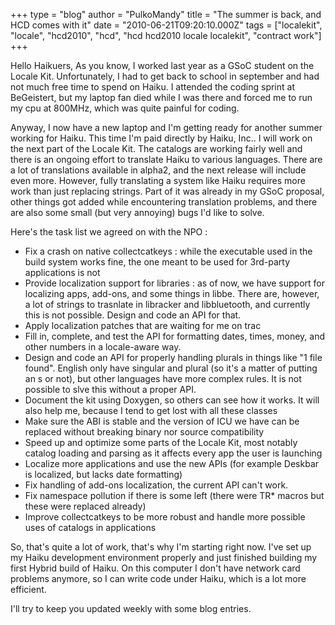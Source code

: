 +++
type = "blog"
author = "PulkoMandy"
title = "The summer is back, and HCD comes with it"
date = "2010-06-21T09:20:10.000Z"
tags = ["localekit", "locale", "hcd2010", "hcd", "hcd hcd2010 locale localekit", "contract work"]
+++

Hello Haikuers,
As you know, I worked last year as a GSoC student on the Locale Kit. Unfortunately, I had to get back to school in september and had not much free time to spend on Haiku. I attended the coding sprint at BeGeistert, but my laptop fan died while I was there and forced me to run my cpu at 800MHz, which was quite painful for coding.
<!--break-->
Anyway, I now have a new laptop and I'm getting ready for another summer working for Haiku. This time I'm paid directly by Haiku, Inc.. I will work on the next part of the Locale Kit. The catalogs are working fairly well and there is an ongoing effort to translate Haiku to various languages. There are a lot of translations available in alpha2, and the next release will include even more. However, fully translating a system like Haiku requires more work than just replacing strings. Part of it was already in my GSoC proposal, other things got added while encountering translation problems, and there are also some small (but very annoying) bugs I'd like to solve.

Here's the task list we agreed on with the NPO :

<ul>
 <li>Fix a crash on native collectcatkeys : while the executable used in the build system works fine, the one meant to be used for 3rd-party applications is not</li>
<li>Provide localization support for libraries : as of now, we have support for localizing apps, add-ons, and some things in libbe. There are, however, a lot of strings to trasnlate in libracker and libbluetooth, and currently this is not possible. Design and code an API for that.</li>
<li>Apply localization patches that are waiting for me on trac</li>
<li>Fill in, complete, and test the API for formatting dates, times, money, and other numbers in a locale-aware way.</li>
<li>Design and code an API for properly handling plurals in things like "1 file found". English only have singular and plural (so it's a matter of putting an s or not), but other languages have more complex rules. It is not possible to slve this without a proper API.</li>
<li>Document the kit using Doxygen, so others can see how it works. It will also help me, because I tend to get lost with all these classes</li>
<li>Make sure the ABI is stable and the version of ICU we have can be replaced without breaking binary nor source compatibility</li>
<li>Speed up and optimize some parts of the Locale Kit, most notably catalog loading and parsing as it affects every app the user is launching</li>
<li>Localize more applications and use the new APIs (for example Deskbar is localized, but lacks date formatting)</li>
<li>Fix handling of add-ons localization, the current API can't work.</li>
<li>Fix namespace pollution if there is some left (there were TR* macros but these were replaced already)</li>
<li>Improve collectcatkeys to be more robust and handle more possible uses of catalogs in applications</li>
</ul>

So, that's quite a lot of work, that's why I'm starting right now. I've set up my Haiku development environment properly and just finished building my first Hybrid build of Haiku. On this computer I don't have network card problems anymore, so I can write code under Haiku, which is a lot more efficient.

I'll try to keep you updated weekly with some blog entries.